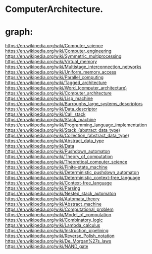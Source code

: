 # ComputerArchitecture.
# graph:
https://en.wikipedia.org/wiki/Computer_science https://en.wikipedia.org/wiki/Computer_engineering https://en.wikipedia.org/wiki/Symmetric_multiprocessing https://en.wikipedia.org/wiki/Virtual_memory https://en.wikipedia.org/wiki/Multistage_interconnection_networks https://en.wikipedia.org/wiki/Uniform_memory_access https://en.wikipedia.org/wiki/Parallel_computing https://en.wikipedia.org/wiki/Tagged_architecture https://en.wikipedia.org/wiki/Word_(computer_architecture) https://en.wikipedia.org/wiki/Computer_architecture https://en.wikipedia.org/wiki/Lisp_machine https://en.wikipedia.org/wiki/Burroughs_large_systems_descriptors https://en.wikipedia.org/wiki/Data_descriptor https://en.wikipedia.org/wiki/Call_stack https://en.wikipedia.org/wiki/Stack_machine https://en.wikipedia.org/wiki/Programming_language_implementation https://en.wikipedia.org/wiki/Stack_(abstract_data_type) https://en.wikipedia.org/wiki/Collection_(abstract_data_type) https://en.wikipedia.org/wiki/Abstract_data_type https://en.wikipedia.org/wiki/Data https://en.wikipedia.org/wiki/Pushdown_automaton https://en.wikipedia.org/wiki/Theory_of_computation https://en.wikipedia.org/wiki/Theoretical_computer_science https://en.wikipedia.org/wiki/Finite-state_machine https://en.wikipedia.org/wiki/Deterministic_pushdown_automaton https://en.wikipedia.org/wiki/Deterministic_context-free_language https://en.wikipedia.org/wiki/Context-free_language https://en.wikipedia.org/wiki/Parsing https://en.wikipedia.org/wiki/Nested_stack_automaton https://en.wikipedia.org/wiki/Automata_theory https://en.wikipedia.org/wiki/Abstract_machine https://en.wikipedia.org/wiki/Computational_problem https://en.wikipedia.org/wiki/Model_of_computation https://en.wikipedia.org/wiki/Combinatory_logic https://en.wikipedia.org/wiki/Lambda_calculus https://en.wikipedia.org/wiki/Instruction_pipelining https://en.wikipedia.org/wiki/Reverse_Polish_notation https://en.wikipedia.org/wiki/De_Morgan%27s_laws https://en.wikipedia.org/wiki/NAND_gate
